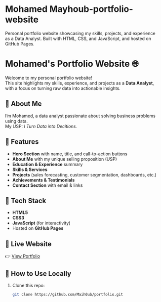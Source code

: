 # Mohamed Mayhoub-portfolio-website
Personal portfolio website showcasing my skills, projects, and experience as a Data Analyst. Built with HTML, CSS, and JavaScript, and hosted on GitHub Pages.

# Mohamed's Portfolio Website 🌐

Welcome to my personal portfolio website!  
This site highlights my skills, experience, and projects as a **Data Analyst**, with a focus on turning raw data into actionable insights.

## 🔹 About Me
I’m Mohamed, a data analyst passionate about solving business problems using data.  
My USP: *I Turn Data into Decitions.*

## 🔹 Features
- **Hero Section** with name, title, and call-to-action buttons  
- **About Me** with my unique selling proposition (USP)  
- **Education & Experience** summary  
- **Skills & Services**  
- **Projects** (sales forecasting, customer segmentation, dashboards, etc.)  
- **Achievements & Testimonials**  
- **Contact Section** with email & links  

## 🔹 Tech Stack
- **HTML5**  
- **CSS3**  
- **JavaScript** (for interactivity)  
- Hosted on **GitHub Pages**  

## 🔹 Live Website
👉 [View Portfolio](https://Maih0ub.github.io/portfolio/)  

## 🔹 How to Use Locally
1. Clone this repo:
   ```bash
   git clone https://github.com/Maih0ub/portfolio.git

